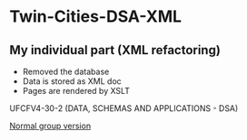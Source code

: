 # Twin-Cities-DSA-XML
## My individual part (XML refactoring)

- Removed the database
- Data is stored as XML doc
- Pages are rendered by XSLT

UFCFV4-30-2	(DATA, SCHEMAS AND APPLICATIONS - DSA)

[Normal group version](https://github.com/Coobie/Twin-Cities-DSA)
